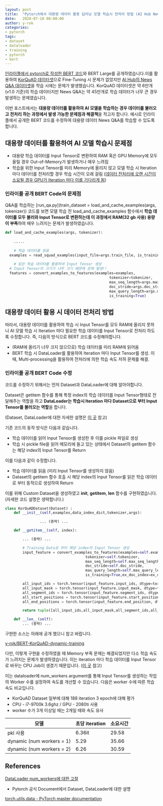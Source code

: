```yaml
---
layout: post
title:  "Pytorch에서 대용량 데이터 활용 딥러닝 모델 학습시 전처리 방법 (AI Hub News Q&A 데이터셋으로 BERT 학습하기)"
date:   2020-07-10 00:00:00
author: y-rok
categories: 
- pytorch
tags: 
- dataset
- dataloader
- training
- pytorch
- bert
---
```




[인라이플에서 pytorch로 작성한 BERT 코드](https://github.com/enlipleai/kor_pretrain_LM)와 BERT Large를 공개하였습니다.이를 활용하여  [KorQuAD 데이터셋](https://korquad.github.io/)으로 Fine-Tuning 시 문제가 없었지만 [AI Hub의 News Q&A 데이터셋](http://www.aihub.or.kr/aidata/86)을 학습 시에는 문제가 발생했습니다. KorQuAD 데이터셋은 약 6만개(v1.0 기준)의 학습 데이터지만 News Q&A는 약 45만개로 학습 데이터가 너무 큰 경우 발생하는 문제였습니다.

이번 포스트에서는 **대용량 데이터를 활용하여 AI 모델을 학습하는 경우 데이터를 불러오고 전처리 하는 과정에서 발생 가능한 문제점과 해결책**을 적고자 합니다. 예시로 인라이플에서 공개한 BERT 코드를 수정하여 대용량 데이터 News Q&A를 학습할 수 있도록 합니다.

## 대용량 데이터를 활용하여 AI 모델 학습시 문제점

- 대용량 학습 데이터를 Input Tensor로 변환하여  RAM 혹은 GPU Memory에 모두 올릴 경우 Out-of-Memory가 발생하거나 매우 느려짐
- 학습을 위한 Input Tensor를 미리 Memory에 올리지 않고 모델 학습 시 Iteration 마다 데이터를  전처리할 경우 학습 시간이 오래 걸림 ([데이터 전처리에 오랜 시간이 소요될 경우 GPU가 Iteration 마다 이를 기다리게 됨](https://jybaek.tistory.com/799))

### 인라이플 공개 BERT Code의 문제점

Q&A를 학습하는 [run_qa.py](train_dataset = load_and_cache_examples(args, tokenizer)) 코드를 보면 모델 학습 전  load_and_cache_examples 함수에서 **학습 데이터를 모두 불러와 Input Tensor로 변환하는데 이 과정에서 RAM(32 gb 사용) 용량이 부족**하여 매우 느려지는 문제가 발생하였습니다.

 

```python
def load_and_cache_examples(args, tokenizer):
   
	.....
	
	# 학습 데이터를 읽음
  examples = read_squad_examples(input_file=args.train_file, is_training=True, version_2_with_negative=False)
  
	# 읽은 학습 데이터를 활용하여 Input Tensor 생성
  # Input Tensor의 크기가 너무 크기 떄문에 문제 발생!! 
  features = convert_examples_to_features(examples=examples,
                                                tokenizer=tokenizer,
                                                max_seq_length=args.max_seq_length,
                                                doc_stride=args.doc_stride,
                                                max_query_length=args.max_query_length,
                                                is_training=True)
```

## 대용량 데이터 활용 시 데이터 전처리 방법

따라서, 대용량 데이터를 활용하여 학습 시 Input Tensor를 모두 RAM에 올리지 못하니 AI 모델 학습 시 Iteration 마다 필요한 학습 데이터를 Input Tensor로 전처리 하도록 수정합니다. 즉, 다음의 방식으로 BERT 코드를 수정해야합니다.

- (RAM에 올리기 너무 크지 않으므로) 학습 데이터를 미리 RAM에 읽어옴
- BERT 학습 시 DataLoader를 활용하여 Iteration 마다 Input Tensor를 생성. 이 때, Multi-processing을 활용하여 전처리에 의한 학습 속도 저하 문제를 해결.

### 인라이플 공개 BERT Code 수정

코드를 수정하기 위해서는 먼저 Dataset과 DataLoader에 대해 알아야합니다. 

Dataset은 getitem 함수를 통해 특정 index의 학습 데이터를 Input Tensor형태로 전달해주는 역할을 하고 **DataLoader는 학습시 Iteration 마다 Dataset으로 부터 Input Tensor를 불러오는 역할**을 합니다. 

(Dataset, DataLoader에 대한 자세한 설명은 [이 곳](https://pytorch.org/docs/stable/data.html) 참고)

기존 코드의 동작 방식은 다음과 같습니다.

- 학습 데이터를 읽어 Input Tensor를 생성한 후 이를 pickle 파일로 생성
- 학습 시 pickle file을 읽어 메모리에 들고 있는 상태에서 Dataset의 getitem 함수는 해당 index의 Input Tensor를 Return

이를 다음과 같이 수정합니다.

- 학습 데이터를 읽음 (미리 Input Tensor를 생성하지 않음)
- Dataset의 getitem 함수 호출 시 해당 index의 Input Tensor를 읽은 학습 데이터로 부터 동적으로 생성하여 Return

이를 위해 Custom Dataset을 생성하였고 __init__, __getitem__, __len__ 함수를 구현하였습니다. (자세한 코드 설명은 생략합니다.)

```python
class KorQuADDataset(Dataset) :
    def __init__(self,examples,data_index_dict,tokenizer,args):

				... (중략) ...

    def __getitem__(self, index):

        ... (중략) ...

        # Training Data로 부터 해당 index의 Input Tensor 생성
        input_feature = convert_examples_to_features(examples=self.examples,
                                     tokenizer=self.tokenizer,
                                     max_seq_length=self.max_seq_length,
                                     doc_stride=self.doc_stride,
                                     max_query_length=self.max_query_length,
                                     is_training=True,ex_doc_index=ex_doc_index)

        all_input_ids = torch.tensor(input_feature.input_ids, dtype=torch.long)
        all_input_mask = torch.tensor(input_feature.input_mask, dtype=torch.long)
        all_segment_ids = torch.tensor(input_feature.segment_ids, dtype=torch.long)
        all_start_positions = torch.tensor(input_feature.start_position, dtype=torch.long)
        all_end_positions = torch.tensor(input_feature.end_position, dtype=torch.long)

        return tuple([all_input_ids,all_input_mask,all_segment_ids,all_start_positions,all_end_positions])

    def __len__(self):
        ... (중략) ...
```

구현한 소스는 아래에 공개 했으니 참고 바랍니다.

[y-rok/BERT-KorQuAD-dynamic-training](https://github.com/y-rok/BERT-KorQuAD-dynamic-training)

 

다만, 이렇게 구현을 수정하였을 때 Memory 부족 문제는 해결되었지만 다소 학습 속도가 느려지는 문제가 발생하였습니다. 이는 iteration 마다 학습 데이터를 Input Tensor로 바꾸는 CPU Job이 생겼기 때문입니다. ([이 곳](https://jybaek.tistory.com/799) 참고)

이는 dataloader에 num_workers argument를 통해 Input Tensor를 생성하는 작업의 Worker 수를 설정하여 속도를 개선할 수 있습니다.  다음은 worker 수에 따른 학습 속도 비교입니다. 

- KorQuAD Dataset 일부에 대해 188 iteration 3 epoch에 대해 평가
- CPU - i7-9700k 3.6ghz / GPU - 2080ti 사용
- worker 수가 3개 이상일 때는 2개일 때와 속도 유사


|  모델     | 초당 iteration |  소요시간   |
| ------   | ------  |------|
| pkl 사용  |   6.36it | 29.58 |
| dynamic (num workers = 1) | 5.29 | 35.66 | 
| dynamic (num workers = 2) | 6.26 | 30.59 |

## References

[DataLoader num_workers에 대한 고찰](https://jybaek.tistory.com/799)

- Pytorch 공식 Document에서 Dataset, DataLoader에 대한 설명

[torch.utils.data - PyTorch master documentation](https://pytorch.org/docs/stable/data.html#map-style-datasets)